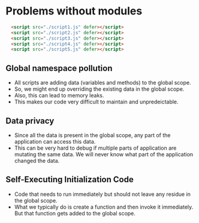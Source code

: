 # Problems without modules


``` html
  <script src="./script1.js" defer></script>
  <script src="./script2.js" defer></script>
  <script src="./script3.js" defer></script>
  <script src="./script4.js" defer></script>
  <script src="./script5.js" defer></script>
```

## Global namespace pollution

- All scripts are adding data (variables and methods) to the global scope.
- So, we might end up overriding the existing data in the global scope.
- Also, this can lead to memory leaks.
- This makes our code very difficult to maintain and unpredeictable.

## Data privacy

- Since all the data is present in the global scope, any part of the application can access this data.
- This can be very hard to debug if multiple parts of application are mutating the same data. We will never know what part of the application changed the data.

## Self-Executing Initialization Code

- Code that needs to run immediately but should not leave any residue in the global scope.
- What we typically do is create a function and then invoke it immediately. But that function gets added to the global scope.
